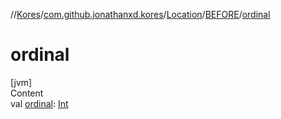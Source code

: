 //[Kores](../../../index.md)/[com.github.jonathanxd.kores](../../index.md)/[Location](../index.md)/[BEFORE](index.md)/[ordinal](ordinal.md)



# ordinal  
[jvm]  
Content  
val [ordinal](ordinal.md): [Int](https://kotlinlang.org/api/latest/jvm/stdlib/kotlin/-int/index.html)  



